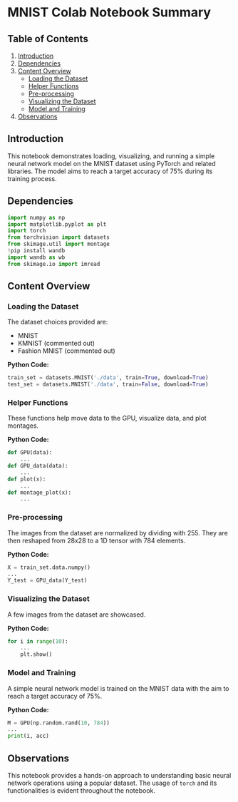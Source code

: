 # MNIST Colab Notebook Summary

## Table of Contents
1. [Introduction](#introduction)
2. [Dependencies](#dependencies)
3. [Content Overview](#content-overview)
   - [Loading the Dataset](#loading-the-dataset)
   - [Helper Functions](#helper-functions)
   - [Pre-processing](#pre-processing)
   - [Visualizing the Dataset](#visualizing-the-dataset)
   - [Model and Training](#model-and-training)
4. [Observations](#observations)

## Introduction
This notebook demonstrates loading, visualizing, and running a simple neural network model on the MNIST dataset using PyTorch and related libraries. The model aims to reach a target accuracy of 75% during its training process.

## Dependencies
```python
import numpy as np
import matplotlib.pyplot as plt
import torch
from torchvision import datasets
from skimage.util import montage
!pip install wandb
import wandb as wb
from skimage.io import imread
```

## Content Overview

### Loading the Dataset
The dataset choices provided are:
- MNIST
- KMNIST (commented out)
- Fashion MNIST (commented out)

**Python Code:**
```python
train_set = datasets.MNIST('./data', train=True, download=True)
test_set = datasets.MNIST('./data', train=False, download=True)
```

### Helper Functions
These functions help move data to the GPU, visualize data, and plot montages.

**Python Code:**
```python
def GPU(data):
    ...
def GPU_data(data):
    ...
def plot(x):
    ...
def montage_plot(x):
    ...
```

### Pre-processing
The images from the dataset are normalized by dividing with 255. They are then reshaped from 28x28 to a 1D tensor with 784 elements.

**Python Code:**
```python
X = train_set.data.numpy()
...
Y_test = GPU_data(Y_test)
```

### Visualizing the Dataset
A few images from the dataset are showcased.

**Python Code:**
```python
for i in range(10):
    ...
    plt.show()
```

### Model and Training
A simple neural network model is trained on the MNIST data with the aim to reach a target accuracy of 75%.

**Python Code:**
```python
M = GPU(np.random.rand(10, 784))
...
print(i, acc)
```

## Observations
This notebook provides a hands-on approach to understanding basic neural network operations using a popular dataset. The usage of `torch` and its functionalities is evident throughout the notebook.

